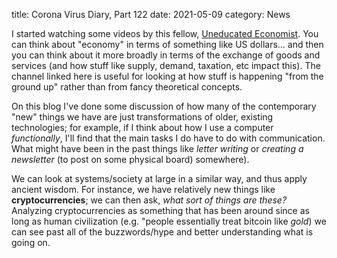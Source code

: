 title: Corona Virus Diary, Part 122
date: 2021-05-09
category: News

I started watching some videos by this fellow, [Uneducated
Economist](https://www.youtube.com/channel/UCkB8eF4ATHl4Jm1BeCZgQ9A).
You can think about "economy" in terms of something like US dollars...
and then you can think about it more broadly in terms of the exchange
of goods and services (and how stuff like supply, demand, taxation,
etc impact this). The channel linked here is useful for looking at how
stuff is happening "from the ground up" rather than from fancy
theoretical concepts.

On this blog I've done some discussion of how many of the contemporary
"new" things we have are just transformations of older, existing
technologies; for example, if I think about how I use a computer
*functionally*, I'll find that the main tasks I do have to do with
communication. What might have been in the past things like *letter
writing* or *creating a newsletter* (to post on some physical board)
somewhere).

We can look at systems/society at large in a similar way, and thus
apply ancient wisdom. For instance, we have relatively new things like
**cryptocurrencies**; we can then ask, *what sort of things are
these?* Analyzing cryptocurrencies as something that has been around
since as long as human civilization (e.g. "people essentially treat
bitcoin like *gold*) we can see past all of the buzzwords/hype and
better understanding what is going on.
